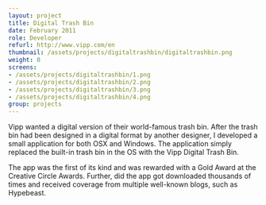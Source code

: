 ```yaml
---
layout: project
title: Digital Trash Bin
date: February 2011
role: Developer
refurl: http://www.vipp.com/en
thumbnail: /assets/projects/digitaltrashbin/digitaltrashbin.png
weight: 0
screens:
- /assets/projects/digitaltrashbin/1.png
- /assets/projects/digitaltrashbin/2.png
- /assets/projects/digitaltrashbin/3.png
- /assets/projects/digitaltrashbin/4.png
group: projects
---
```


Vipp wanted a digital version of their world-famous trash bin. After the trash bin had been designed in a digital format by another designer, I developed a small application for both OSX and Windows. The application simply replaced the built-in trash bin in the OS with the Vipp Digital Trash Bin.

The app was the first of its kind and was rewarded with a Gold Award at the Creative Circle Awards. Further, did the app got downloaded thousands of times and received coverage from multiple well-known blogs, such as Hypebeast.
